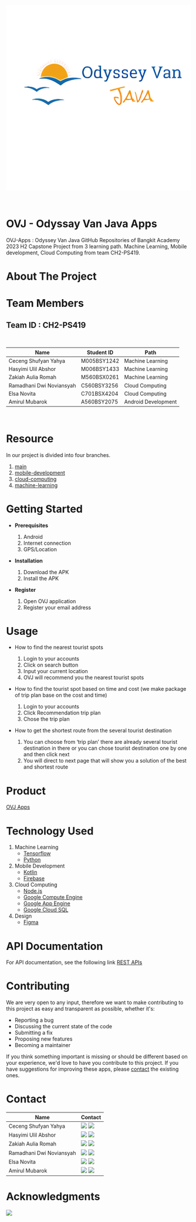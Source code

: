 <br />
<p align="center">
  <a href="#">
    <img src="image/logo.jpg">
  </a>
</p>
<br>

# OVJ - Odyssay Van Java Apps

OVJ-Apps : Odyssey Van Java GitHub Repositories of Bangkit Academy 2023 H2 Capstone Project from 3 learning path. Machine Learning, Mobile development, Cloud Computing from team CH2-PS419.

# About The Project



# Team Members

## Team ID : CH2-PS419

<br>

| Name                     | Student ID  | Path                |
| ---------------------    | ----------  | ------------------- |
| Ceceng Shufyan Yahya     | M005BSY1242 | Machine Learning    |
| Hasyimi Ulil Abshor      | M006BSY1433 | Machine Learning    |
| Zakiah Aulia Romah       | M560BSX0261 | Machine Learning    |
| Ramadhani Dwi Noviansyah | C560BSY3256 | Cloud Computing     |
| Elsa Novita              | C701BSX4204 | Cloud Computing     |
| Amirul Mubarok           | A560BSY2075 | Android Development |

<br>

# Resource

In our project is divided into four branches.

1. [main](https://github.com/PS419-OVJ/OVJ-apps/tree/main)
2. [mobile-development](https://github.com/PS419-OVJ/OVJ-apps/tree/mobile-development)
3. [cloud-computing](https://github.com/PS419-OVJ/OVJ-apps/tree/cloud-computing)
4. [machine-learning](https://github.com/PS419-OVJ/OVJ-apps/tree/machine-learning)

# Getting Started

- **Prerequisites**

  1.  Android
  2.  Internet connection
  3.  GPS/Location

- **Installation**

  1.  Download the APK
  2.  Install the APK

- **Register**

  1.  Open OVJ application
  2.  Register your email address

# Usage

- How to find the nearest tourist spots

  1.  Login to your accounts
  2.  Click on search button
  3.  Input your current location
  4.  OVJ will recommend you the nearest tourist spots

- How to find the tourist spot based on time and cost (we make package of trip plan base on the cost and time)

  1.  Login to your accounts
  2.  Click Recommendation trip plan
  3.  Chose the trip plan

- How to get the shortest route from the several tourist destination

  1.  You can choose from ‘trip plan’ there are already several tourist destination in there or you can chose tourist destination one by one and then click next
  2.  You will direct to next page that will show you a solution of the best and shortest route

# Product

[OVJ Apps](https://storage.googleapis.com/getloc-314510.appspot.com/getloc-1.0.apk)
   <br>

# Technology Used

1. Machine Learning
   - [Tensorflow](https://www.tensorflow.org/)
   - [Python](https://www.python.org/)
2. Mobile Development
   - [Kotlin](https://kotlinlang.org/)
   - [Firebase](https://firebase.google.com/)
3. Cloud Computing
   - [Node.js](#)
   - [Google Compute Engine](https://cloud.google.com/compute)
   - [Google App Engine](https://cloud.google.com/appengine)
   - [Google Cloud SQL](https://cloud.google.com/sql)
4. Design
   - [Figma](https://www.figma.com/file/pJ59hWcJSTAF1tQfbjI0jk/Design?node-id=0%3A1)
     <br>

# API Documentation

For API documentation, see the following link [REST APIs](https://github.com/PS419-OVJ/OVJ-apps/blob/cloud-computing/README.md#rest-apis)

# Contributing

We are very open to any input, therefore we want to make contributing to this project as easy and transparent as possible, whether it's:

- Reporting a bug
- Discussing the current state of the code
- Submitting a fix
- Proposing new features
- Becoming a maintainer

If you think something important is missing or should be different based on your experience, we'd love to have you contribute to this project. If you have suggestions for improving these apps, please [contact](https://github.com/PS419-OVJ/OVJ-apps#Contact) the existing ones.


# Contact

| Name                  | Contact                                                                                                                                                                                                                                                                                                                                        |
| --------------------- | ---------------------------------------------------------------------------------------------------------------------------------------------------------------------------------------------------------------------------------------------------------------------------------------------------------------------------------------------- |
| Ceceng Shufyan Yahya  | <a ><img src="https://img.shields.io/badge/LinkedIn-0077B5?style=for-the-badge&logo=linkedin&logoColor=white" /></a> <a href="https://github.com/AgungP88"><img src="https://img.shields.io/badge/GitHub-100000?style=for-the-badge&logo=github&logoColor=white" /></a>                   |
| Hasyimi Ulil Abshor   | <a ><img src="https://img.shields.io/badge/LinkedIn-0077B5?style=for-the-badge&logo=linkedin&logoColor=white" /></a> <a href="https://github.com/AgungP88"><img src="https://img.shields.io/badge/GitHub-100000?style=for-the-badge&logo=github&logoColor=white" /></a>                   |
| Zakiah Aulia Romah   | <a ><img src="https://img.shields.io/badge/LinkedIn-0077B5?style=for-the-badge&logo=linkedin&logoColor=white" /></a> <a href="https://github.com/AgungP88"><img src="https://img.shields.io/badge/GitHub-100000?style=for-the-badge&logo=github&logoColor=white" /></a>                   |
| Ramadhani Dwi Noviansyah  | <a ><img src="https://img.shields.io/badge/LinkedIn-0077B5?style=for-the-badge&logo=linkedin&logoColor=white" /></a> <a href="https://github.com/AgungP88"><img src="https://img.shields.io/badge/GitHub-100000?style=for-the-badge&logo=github&logoColor=white" /></a>                   |
| Elsa Novita  | <a href=https://www.linkedin.com/in/elsanovitaca/ ><img src="https://img.shields.io/badge/LinkedIn-0077B5?style=for-the-badge&logo=linkedin&logoColor=white" /></a> <a href="https://github.com/AgungP88"><img src="https://img.shields.io/badge/GitHub-100000?style=for-the-badge&logo=github&logoColor=white" /></a>                   |
| Amirul Mubarok  | <a ><img src="https://img.shields.io/badge/LinkedIn-0077B5?style=for-the-badge&logo=linkedin&logoColor=white" /></a> <a href="https://github.com/AgungP88"><img src="https://img.shields.io/badge/GitHub-100000?style=for-the-badge&logo=github&logoColor=white" /></a>                   |
                   
# Acknowledgments

<img src="https://www.dicoding.com/blog/wp-content/uploads/2020/12/Cover.png" />

<!-- reference https://github.com/alexandresanlim/Badges4-README.md-Profile -->
